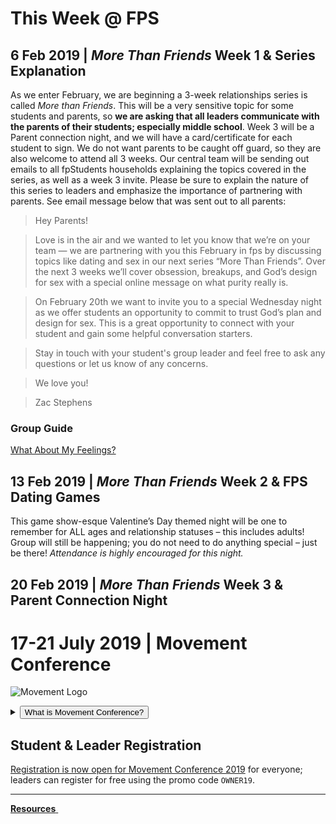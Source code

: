 # This Week @ FPS

## 6 Feb 2019 | *More Than Friends* Week 1 & Series Explanation  
As we enter February, we are beginning a 3-week relationships series is called *More than Friends*. This will be a very sensitive topic for some students and parents, so **we are asking that all leaders communicate with the parents of their students; especially middle school**. Week 3 will be a Parent connection night, and we will have a card/certificate for each student to sign. We do not want parents to be caught off guard, so they are also welcome to attend all 3 weeks. Our central team will be sending out emails to all fpStudents households explaining the topics covered in the series, as well as a week 3 invite. Please be sure to explain the nature of this series to leaders and emphasize the importance of partnering with parents. See email message below that was sent out to all parents:  

>Hey Parents!

>Love is in the air and we wanted to let you know that we’re on your team — we are partnering with you this February in fps by discussing topics like dating and sex in our next series “More Than Friends”. Over the next 3 weeks we’ll cover obsession, breakups, and God’s design for sex with a special online message on what purity really is.

>On February 20th we want to invite you to a special Wednesday night as we offer students an opportunity to commit to trust God’s plan and design for sex. This is a great opportunity to connect with your student and gain some helpful conversation starters.

>Stay in touch with your student's group leader and feel free to ask any questions or let us know of any concerns.

>We love you!  

>Zac Stephens  

### Group Guide  
[What About My Feelings?](guide.html)  

## 13 Feb 2019 | *More Than Friends* Week 2 & FPS Dating Games  
This game show-esque Valentine’s Day themed night will be one to remember for ALL ages and relationship statuses – this includes adults! Group will still be happening; you do not need to do anything special – just be there! *Attendance is highly encouraged for this night.*


<!-- set class to 'btn-primary' to make it blue & 'btn-danger' to make it red -->
<!--
<a class="btn btn-primary btn-block" href="#17-21-july-2019-movement-conference" role="button"><span id="MyTimer"></span> until the Movement begins - are you ready?</a>
-->

## 20 Feb 2019 | *More Than Friends* Week 3 & Parent Connection Night  

# 17-21 July 2019 | Movement Conference  
![Movement Logo](https://d16gqslxckkrrx.cloudfront.net/resized/480/images/events/movement-conference-2019-tall.jpg "Movement 2019 Logo")
<details>
  <summary><button type="button" class="btn btn-default btn-xs">What is Movement Conference?</button></summary>
  <h4>Movement is a three day conference where students from across the state of Tennessee are encouraged and inspired to join the movement and take it back to their schools and communities. Students will experience incredible worship and music, be inspired by world-class communicators, and have a ton of fun with hundreds of other students. An awakening is coming to our nation, and we believe it will start right here, right now - will you join the Movement?</h4>
</details>  

## Student & Leader Registration
[Registration is now open for Movement Conference 2019](https://movementconf.com/) for everyone; leaders can register for free using the promo code `OWNER19`.

<!--
# Jan 2020 | Fusion Weekend
<details>
  <summary><button type="button" class="btn btn-default btn-xs">What is Fusion Weekend?</button></summary>
  <h4>Fusion is an overnight weekend retreat that begins on Friday evening and ends on Sunday afternoon. Leaders and students will stay in a local host home for fellowship, small group time, meals, and some sleep each night. Music, worship, speaker messages, and just-for-fun events are experienced Friday night and throughout the day Saturday. The weekend closes out on Sunday at your local Faith Promise campus.</h4>
</details>
More information about Fusion 2020 will be posted soon.    
-->

<!--End of Markdown Content-->
<script src="scripts.js"></script>

<!--Bottom Page Nav Buttons-->
<hr>
<a class="btn btn-default btn-sm" href="/resources" role="button"><b>Resources</b>&nbsp;<i class="fa fa-arrow-right"></i></a>
